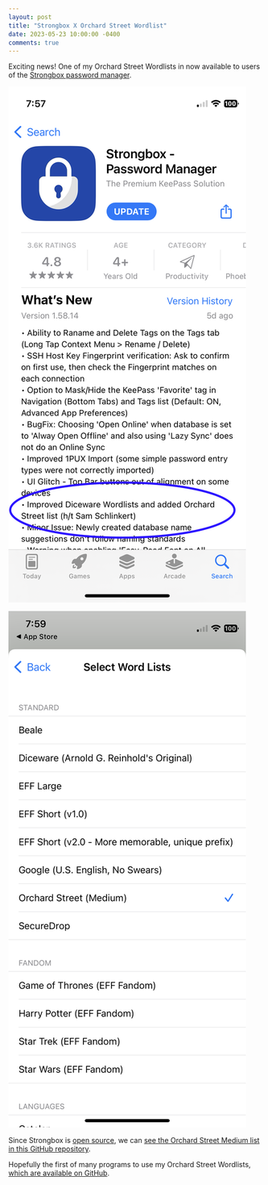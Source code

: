 ```yaml
---
layout: post
title: "Strongbox X Orchard Street Wordlist"
date: 2023-05-23 10:00:00 -0400
comments: true
---
```


Exciting news! One of my Orchard Street Wordlists in now available to users of the [Strongbox password manager](https://strongboxsafe.com/). 

![Screenshot from iOS App Store showing "What's New" in Version 1.58.14 of Strongbox - Password Manager. The 7th bullet point reads: "Improved Diceware Wordlists and added Orchard Street list (h/t Sam Schlinkert)"](/img/strongbox/changelog.png)

![Screenshot of Strongbox password manager iOS app. Menu is labeled "Select Word Lists". Among the options is "Orchard Street (Medium)", which is selected.](/img/strongbox/screenshot.PNG)

Since Strongbox is [open source](https://github.com/strongbox-password-safe/Strongbox), we can [see the Orchard Street Medium list in this GitHub repository](https://github.com/strongbox-password-safe/Strongbox/blob/master/resources/wordlists/orchard-street-medium.txt).

Hopefully the first of many programs to use my Orchard Street Wordlists, [which are available on GitHub](https://github.com/sts10/orchard-street-wordlists).
